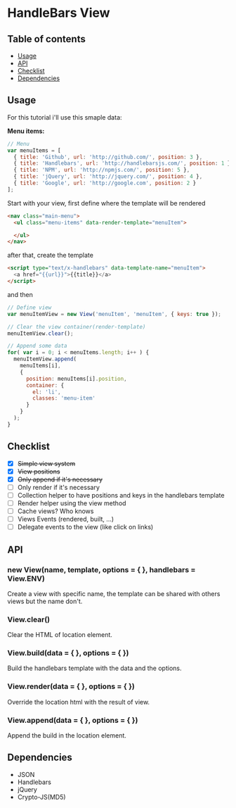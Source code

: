 # HandleBars View

## Table of contents
* [Usage](#usage)
* [API](#api)
* [Checklist](#checklies)
* [Dependencies](#dependencies)

## Usage

For this tutorial i'll use this smaple data:

**Menu items:**

```javascript
// Menu
var menuItems = [
  { title: 'Github', url: 'http://github.com/', position: 3 },
  { title: 'Handlebars', url: 'http://handlebarsjs.com/', position: 1 },
  { title: 'NPM', url: 'http://npmjs.com/', position: 5 },
  { title: 'jQuery', url: 'http://jquery.com/', position: 4 },
  { title: 'Google', url: 'http://google.com', position: 2 }
];
```

Start with your view, first define where the template will be rendered

```html
<nav class="main-menu">
  <ul class="menu-items" data-render-template="menuItem">

  </ul>
</nav>
```

after that, create the template

```html
<script type="text/x-handlebars" data-template-name="menuItem">
  <a href="{{url}}">{{title}}</a>
</script>
```

and then

```javascript
// Define view
var menuItemView = new View('menuItem', 'menuItem', { keys: true });

// Clear the view container(render-template)
menuItemView.clear();

// Append some data
for( var i = 0; i < menuItems.length; i++ ) {
  menuItemView.append(
    menuItems[i],
    {
      position: menuItems[i].position,
      container: {
        el: 'li',
        classes: 'menu-item'
      }
    }
  );
}
```

## Checklist
* [x] ~~Simple view system~~
* [x] ~~View positions~~
* [x] ~~Only append if it's necessary~~
* [ ] Only render if it's necessary
* [ ] Collection helper to have positions and keys in the handlebars template
* [ ] Render helper using the view method
* [ ] Cache views? Who knows
* [ ] Views Events (rendered, built, ...)
* [ ] Delegate events to the view (like click on links)

## API

### new View(name, template, options = {  }, handlebars = View.ENV)

Create a view with specific name, the template can be shared with others views but the name don't.

### View.clear()

Clear the HTML of location element.

### View.build(data = {  }, options = {  })

Build the handlebars template with the data and the options.

### View.render(data = {  }, options = {  })

Override the location html with the result of view.

### View.append(data = {  }, options = {  })

Append the build in the location element.

## Dependencies

* JSON
* Handlebars
* jQuery
* Crypto-JS(MD5)
